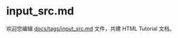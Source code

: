 input_src.md
===

欢迎您编辑 <a target="__blank" href="https://github.com/jaywcjlove/html-tutorial/blob/main/docs/tags/input_src.md">docs/tags/input_src.md</a> 文件，共建 HTML Tutorial 文档。